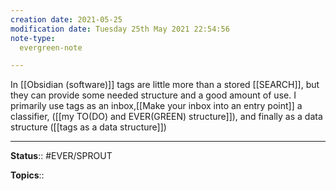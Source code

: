 ```yaml
---
creation date: 2021-05-25
modification date: Tuesday 25th May 2021 22:54:56
note-type: 
  evergreen-note

---
```


In [[Obsidian (software)]] tags are little more than a stored [[SEARCH]], but they can provide some needed structure and a good amount of use. I primarily use tags as an inbox,[[Make your inbox into an entry point]] a classifier, ([[my TO(DO) and EVER(GREEN) structure]]), and finally as a data structure ([[tags as a data structure]])

---

**Status**:: #EVER/SPROUT 

**Topics**::   
	
